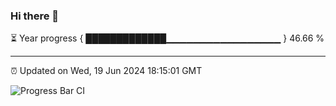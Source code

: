 ### Hi there 👋

⏳ Year progress { █████████████▁▁▁▁▁▁▁▁▁▁▁▁▁▁▁▁▁ } 46.66 %

---

⏰ Updated on Wed, 19 Jun 2024 18:15:01 GMT

![Progress Bar CI](https://github.com/liununu/liununu/workflows/Progress%20Bar%20CI/badge.svg)
